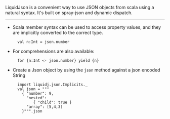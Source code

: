 LiquidJson is a convenient way to use JSON objects from scala using a natural syntax.  It's built on spray-json and dynamic dispatch.
****
   
* Scala member syntax can be used to access property values, and they are implicitly converted to the correct type.

        val n:Int = json.number
    
   
* For comprehensions are also available:

        for {n:Int <- json.number} yield {n}
    
  
* Create a Json object by using the `json` method against a json encoded String

        import liquidj.json.Implicits._
        val json = """
          { "number": 9,
            "nested":
               { "child": true }
            "array": [5,4,3]
          }""".json

